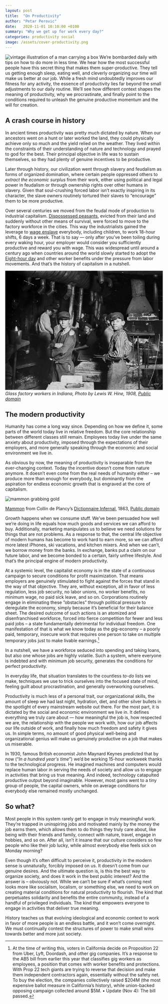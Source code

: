 ```yaml
---
layout: post
title:  "On Productivity"
author: "Petar Perovic"
date:   2020-11-01 10:10:00 +0100
summary: "Why we get up for work every day?"
categories: productivity social
image: /assets/cover-productivity.png
---
```


<img class="fr ml3 nr5-m" width="180" height="320" src="{% link /assets/productivity-box_man.jpg %}" alt="vintage illustration of a man carrying a box" style="mix-blend-mode: multiply;">
We’re bombarded daily with tips on how to do more in less time. We hear how the most successful people have this secret thing that makes them super-productive. They tell us getting enough sleep, eating well, and cleverly organizing our time will make us better at our job. While a fresh mind undoubtedly improves our fitness for any activity, the essence of productivity lies far beyond the small adjustments to our daily routine. We’ll see how different context shapes the meaning of productivity, why we procrastinate, and finally point to the conditions required to unleash the genuine productive momentum and the will for creation.

## A crash course in history

In ancient times productivity was pretty much dictated by nature. When our ancestors went on a hunt or later worked the land, they could physically achieve only so much and the yield relied on the weather. They lived within the constraints of their understanding of nature and technology and prayed to god for the best. Their principal objective in life was to sustain themselves, so they had plenty of genuine incentives to be productive.

Later through history, our civilization went through slavery and feudalism as forms of organized domination, where certain people oppressed others to _extract the economic surplus_ from their work, either using political and legal power in feudalism or through ownership rights over other humans in slavery. Given that soul-crushing forced labor isn’t exactly inspiring in its character, the slave owners routinely tortured their slaves to “encourage” them to be more productive.

Over several centuries we moved from the feudal mode of production to industrial capitalism. [Dispossessed peasants](https://www.thelandmagazine.org.uk/articles/short-history-enclosure-britain), evicted from their land and suddenly without other means of survival, were forced to move to the factory workforce in the cities. This way the industrialists gained the leverage to [wage enslave](https://en.wikipedia.org/wiki/Wage_slavery) everybody, including children, to work 18-hour shifts, 6 days a week. That is to say — only after you’ve been toiling during every waking hour, your employer would consider you sufficiently productive and reward you with wage. This was widespread until around a century ago when countries around the world slowly started to adopt the [Eight-hour day](https://en.wikipedia.org/wiki/Eight-hour_day) and other worker benefits under the pressure from labor movements. And that’s the history of capitalism in a nutshell.

![Children glass factory workers](/assets/productivity-Lewis_Hine_Glass_works_1908.jpg)
*Glass factory workers in Indiana, Photo by Lewis W. Hine, 1908, [Public domain](https://commons.wikimedia.org/wiki/File:Lewis_Hine,_Glass_works,_midnight,_Indiana,_1908.jpg)*

## The modern productivity

Humanity has come a long way since. Depending on how we define it, some parts of the world today live in relative freedom. But the core relationship between different classes still remain. Employees today live under the same anxiety about productivity, imposed through the expectations of their employers, and more generally speaking through the economic and social environment we live in.

As obvious by now, the meaning of productivity is inseparable from the ever-changing context. Today the incentive doesn’t come from nature anymore. It doesn’t even come from the real needs of humanity either – we produce more than enough for everybody, but dominantly from the aspiration for endless economic growth that is engraved at the core of capitalism.

<div class="fr ml4 nr5-m w-50">
  <img src="{% link /assets/productivity-mammon.jpg %}" alt="mammon grabbing gold" style="mix-blend-mode: multiply;">
  <p class="f6 i tc"><a href="https://en.wikipedia.org/wiki/Mammon">Mammon</a> from Collin de Plancy’s <a href="https://en.wikipedia.org/wiki/Dictionnaire_Infernal">Dictionnaire Infernal</a>, 1863, <a href="https://commons.wikimedia.org/wiki/File:Ill_dict_infernal_p0455_mammon.jpg">Public domain</a></p>
</div> Growth happens when we consume stuff. We’ve been persuaded how well we’re doing in life equals how much goods and services we can afford to buy. Additionally, marketing manipulates us to believe we need solutions for things that are not problems. As a response to that, the central life objective of modern humans has become to work hard to earn more, so we can afford more latest iPhones, ski vacations, and kitchen mixers. And when we can’t, we borrow money from the banks. In exchange, banks put a claim on our future labor, and we become bonded to a certain, fairly unfree lifestyle. And that’s the principal engine of modern productivity.

At a systemic level, the capitalist economy is in the state of a continuous campaign to secure conditions for profit maximization. That means employers are genuinely stimulated to fight against the forces that stand in the way of that objective. They are, without exception, all in favor of less regulation, less job security, no labor unions, no worker benefits, no minimum wage, no paid sick leave, and so on. Corporations routinely engage in eliminating these ”obstacles” through political pressure to deregulate the economy, simply because it’s beneficial for their balance sheet. The desired outcome of such actions is an atomized and disenfranchised workforce, forced into fierce competition for fewer and less paid jobs – a state fundamentally detrimental for individual freedom. One manifestation of that is what we know today as the gig-economy – a poorly paid, temporary, insecure work that requires one person to take on multiple temporary jobs just to make livable earnings.[^1]

In a nutshell, we have a workforce seduced into spending and taking loans, but also one whose jobs are highly volatile. Such a system, where everyone is indebted and with minimum job security, generates the conditions for perfect productivity.

In everyday life, that situation translates to the countless _to-do_ lists we make, techniques we use to trick ourselves into the focused state of mind, feeling guilt about procrastination, and generally overworking ourselves.

<p class="highlight">
Productivity is much less of a personal trait, our organizational skills, the amount of sleep we had last night, hydration, diet, and other silver bullets in the spotlight of every mainstream website out there. For the most part, it is dictated by the social and economic environment we live in. It defines everything we truly care about — how meaningful the job is, how respected we are, the relationship with the people we work with, how our job affects our life outside of work, and finally how much freedom and safety it gives us. In simple terms, no amount of good physical well-being and organizational genius will make us genuinely productive on a job that makes us miserable.
</p>

In 1930, famous British economist John Maynard Keynes predicted that by now (“_In a hundred year's time_”) we’d be working 15-hour workweek thanks to the technological progress. He imagined machines and computers would replace human labor in serving the needs of society and allow us to engage in activities that bring us true meaning. And indeed, technology catapulted productive output beyond imaginable. However, most gains went to a tiny group of people, the capital owners, while on average conditions for everybody else remained mostly unchanged.

## So what?

Most people in this system rarely get to engage in truly meaningful work. They’re trapped in uninspiring jobs and motivated mainly by the money the job earns them, which allows them to do things they truly care about, like being with their friends and family, connect with nature, travel, engage in hobbies, and so on. After all, isn’t it insane that our culture considers so few people who like their job lucky, while almost everybody else feels sick on Monday morning?

Even though it’s often difficult to perceive it, productivity in the modern sense is unnaturally, forcibly imposed on us. It doesn’t come from our genuine desires. And the ultimate question is, is this the best way to organize society, and does it work in the best public interest? And the answer is – obviously not. While we can’t be sure if what’s coming next looks more like socialism, localism, or something else, we need to work on creating material conditions for natural productivity to flourish. The kind that perpetuates solidarity and benefits the entire community, instead of a handful of privileged individuals. The kind that empowers everyone to engage in activities that deliver true meaning.

History teaches us that evolving ideological and economic context to work in favor of more people is an endless battle, and it won’t come overnight. We must continually contest the structures of power to make small wins towards better and more just society.

[^1]: At the time of writing this, voters in California decide on Proposition 22 from Uber, Lyft, Doordash, and other gig companies. It’s a response to the AB5 bill from earlier this year that classifies gig workers as employees, a position that comes with worker benefits and protections. With Prop 22 tech giants are trying to reverse that decision and make them independent contractors again, essentially without the safety net. To buy the election, the companies collectively raised $204M (the most expensive ballot measure in California’s history), while union-backed opposing campaign collected around $5M. • Update (Nov 4): The bill passed.